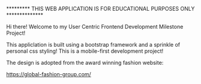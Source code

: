 
********* THIS WEB APPLICATION IS FOR EDUCATIONAL PURPOSES ONLY **************

Hi there! Welcome to my User Centric Frontend Development Milestone Project!

This appliclation is built using a bootstrap framework and a sprinkle of 
personal css styling! This is a mobile-first development project!

The design is  adopted from the award winning fashion website: 

https://global-fashion-group.com/
